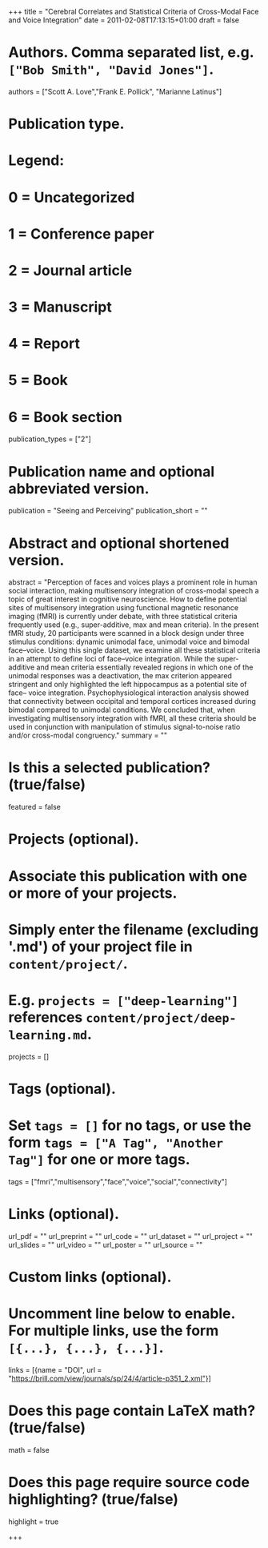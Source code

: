 +++
title = "Cerebral Correlates and Statistical Criteria of Cross-Modal Face and Voice Integration"
date = 2011-02-08T17:13:15+01:00
draft = false

# Authors. Comma separated list, e.g. `["Bob Smith", "David Jones"]`.
authors = ["Scott A. Love","Frank E. Pollick", "Marianne Latinus"]

# Publication type.
# Legend:
# 0 = Uncategorized
# 1 = Conference paper
# 2 = Journal article
# 3 = Manuscript
# 4 = Report
# 5 = Book
# 6 = Book section
publication_types = ["2"]

# Publication name and optional abbreviated version.
publication = "Seeing and Perceiving"
publication_short = ""

# Abstract and optional shortened version.
abstract = "Perception of faces and voices plays a prominent role in human social interaction, making multisensory integration of cross-modal speech a topic of great interest in cognitive neuroscience. How to define potential sites of multisensory integration using functional magnetic resonance imaging (fMRI) is currently under debate, with three statistical criteria frequently used (e.g., super-additive, max and mean criteria). In the present fMRI study, 20 participants were scanned in a block design under three stimulus conditions: dynamic unimodal face, unimodal voice and bimodal face–voice. Using this single dataset, we examine all these statistical criteria in an attempt to define loci of face–voice integration. While the super-additive and mean criteria essentially revealed regions in which one of the unimodal responses was a deactivation, the max criterion appeared stringent and only highlighted the left hippocampus as a potential site of face– voice integration. Psychophysiological interaction analysis showed that connectivity between occipital and temporal cortices increased during bimodal compared to unimodal conditions. We concluded that, when investigating multisensory integration with fMRI, all these criteria should be used in conjunction with manipulation of stimulus signal-to-noise ratio and/or cross-modal congruency."
summary = ""

# Is this a selected publication? (true/false)
featured = false

# Projects (optional).
#   Associate this publication with one or more of your projects.
#   Simply enter the filename (excluding '.md') of your project file in `content/project/`.
#   E.g. `projects = ["deep-learning"]` references `content/project/deep-learning.md`.
projects = []

# Tags (optional).
#   Set `tags = []` for no tags, or use the form `tags = ["A Tag", "Another Tag"]` for one or more tags.
tags = ["fmri","multisensory","face","voice","social","connectivity"]

# Links (optional).
url_pdf = ""
url_preprint = ""
url_code = ""
url_dataset = ""
url_project = ""
url_slides = ""
url_video = ""
url_poster = ""
url_source = ""

# Custom links (optional).
#   Uncomment line below to enable. For multiple links, use the form `[{...}, {...}, {...}]`.
links = [{name = "DOI", url = "https://brill.com/view/journals/sp/24/4/article-p351_2.xml"}]

# Does this page contain LaTeX math? (true/false)
math = false

# Does this page require source code highlighting? (true/false)
highlight = true


+++
